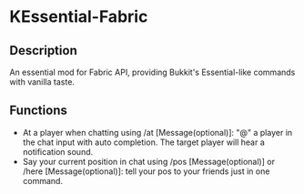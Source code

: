 # KEssential-Fabric

## Description

An essential mod for Fabric API, providing Bukkit's Essential-like commands with vanilla taste.

## Functions

- At a player when chatting using /at <Player> [Message(optional)]: "@" a player in the chat input with auto completion. The target player will hear a notification sound.
- Say your current position in chat using /pos [Message(optional)] or /here [Message(optional)]: tell your pos to your friends just in one command.